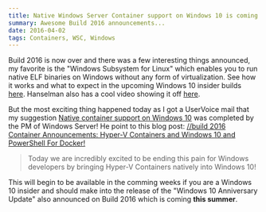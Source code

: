 ```yaml
---
title: Native Windows Server Container support on Windows 10 is coming
summary: Awesome Build 2016 announcements...
date: 2016-04-02
tags: Containers, WSC, Windows
---
```


Build 2016 is now over and there was a few interesting things announced, my favorite is the "Windows Subsystem for Linux" which enables you to run native ELF binaries on Windows without any form of virtualization. See how it works and what to expect in the upcoming Windows 10 insider builds [here](https://channel9.msdn.com/Events/Build/2016/C906). Hanselman also has a cool video showing it off [here](http://www.hanselman.com/blog/DevelopersCanRunBashShellAndUsermodeUbuntuLinuxBinariesOnWindows10.aspx).

But the most exciting thing happened today as I got a UserVoice mail that my suggestion [Native container support on Windows 10](https://windowsserver.uservoice.com/forums/304624-containers/suggestions/11120520-native-container-support-on-windows-10) was completed by the PM of Windows Server! He point to this blog post: [//build 2016 Container Announcements: Hyper-V Containers and Windows 10 and PowerShell For Docker!](https://blogs.technet.microsoft.com/virtualization/2016/04/01/build-2016-container-announcements-hyper-v-containers-and-windows-10-and-powershell-for-docker/)

>Today we are incredibly excited to be ending this pain for Windows developers by bringing Hyper-V Containers natively into Windows 10!

This will begin to be available in the comming weeks if you are a Windows 10 insider and should make into the  release of the "Windows 10 Anniversary Update" also announced on Build 2016 which is coming **this summer**.

